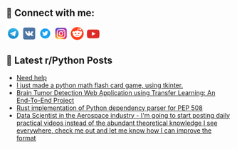 ## 🔎 Connect with me:
[<img src="https://github.com/bullbesh/bullbesh/blob/main/images/Telegram.png" width="32" height="32" />](https://t.me/bullbesh)
[<img src="https://github.com/bullbesh/bullbesh/blob/main/images/VK.png" width="32" height="32" />](https://vk.com/bullbesh)
[<img src="https://github.com/bullbesh/bullbesh/blob/main/images/Twitter.png" width="32" height="32" />](https://twitter.com/bullbesh1)
[<img src="https://github.com/bullbesh/bullbesh/blob/main/images/Instagram.png" width="32" height="32" />](https://www.instagram.com/bullbesh)
[<img src="https://github.com/bullbesh/bullbesh/blob/main/images/Reddit.png" width="32" height="32" />](https://www.reddit.com/user/bullbesh)
[<img src="https://github.com/bullbesh/bullbesh/blob/main/images/YouTube.png" width="32" height="32" />](https://www.youtube.com/channel/UCtfjRs6uzgq5mfm8S06WTcg)

## 📕 Latest r/Python Posts
<!-- BLOG-POST-LIST:START -->
- [Need help](https://www.reddit.com/r/Python/comments/115qlzl/need_help/)
- [I just made a python math flash card game, using tkinter.](https://www.reddit.com/r/Python/comments/115pqs8/i_just_made_a_python_math_flash_card_game_using/)
- [Brain Tumor Detection Web Application using Transfer Learning: An End-To-End Project](https://www.reddit.com/r/Python/comments/115mm9o/brain_tumor_detection_web_application_using/)
- [Rust implementation of Python dependency parser for PEP 508](https://www.reddit.com/r/Python/comments/115liyi/rust_implementation_of_python_dependency_parser/)
- [Data Scientist in the Aerospace industry - I&#39;m going to start posting daily practical videos instead of the abundant theoretical knowledge I see everywhere, check me out and let me know how I can improve the format](https://www.reddit.com/r/Python/comments/115l10k/data_scientist_in_the_aerospace_industry_im_going/)
<!-- BLOG-POST-LIST:END -->
